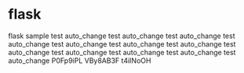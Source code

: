 # flask
flask sample
test auto_change
test auto_change
test auto_change
test auto_change
test auto_change
test auto_change
test auto_change
test auto_change
test auto_change
test auto_change
test auto_change
test auto_change
P0Fp9iPL
VBy8AB3F
t4iINoOH

